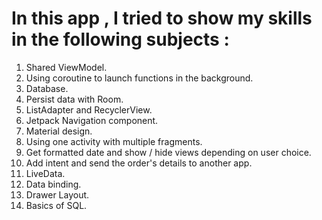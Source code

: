 
# In this app , I tried to show my skills in the following subjects :

1. Shared ViewModel.
2. Using coroutine to launch functions in the background.
3. Database.
4. Persist data with Room.
5. ListAdapter and RecyclerView.
6. Jetpack Navigation component.
7. Material design.
8. Using one activity with multiple fragments.
9. Get formatted date and show / hide views depending on user choice.
10. Add intent and send the order's details to another app.
11. LiveData.
12. Data binding.
13. Drawer Layout.
14. Basics of SQL.